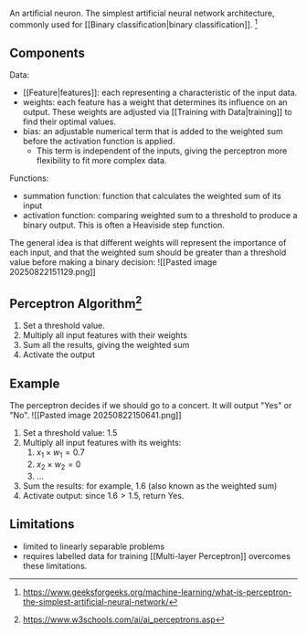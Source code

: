 An artificial neuron. The simplest artificial neural network architecture, commonly used for [[Binary classification|binary classification]]. [^1]
## Components

Data:
- [[Feature|features]]: each representing a characteristic of the input data.
- weights: each feature has a weight that determines its influence on an output. These weights are adjusted via [[Training with Data|training]] to find their optimal values.
- bias: an adjustable numerical term that is added to the weighted sum before the activation function is applied. 
	- This term is independent of the inputs, giving the perceptron more flexibility to fit more complex data.

Functions:
- summation function: function that calculates the weighted sum of its input
- activation function: comparing weighted sum to a threshold to produce a binary output. This is often a Heaviside step function.

The general idea is that different weights will represent the importance of each input, and that the weighted sum should be greater than a threshold value before making a binary decision:
![[Pasted image 20250822151129.png]]
## Perceptron Algorithm[^2]
1. Set a threshold value. 
2. Multiply all input features with their weights
3. Sum all the results, giving the weighted sum
4. Activate the output
## Example
The perceptron decides if we should go to a concert. It will output "Yes" or "No".
![[Pasted image 20250822150641.png]]
1. Set a threshold value: 1.5
2. Multiply all input features with its weights:
	1. $x_{1} \times w_{1}=0.7$
	2. $x_{2} \times w_{2} = 0$
	3. ...
3. Sum the results: for example, $1.6$ (also known as the weighted sum) 
4. Activate output: since $1.6 > 1.5$, return Yes.
## Limitations
- limited to linearly separable problems
- requires labelled data for training
[[Multi-layer Perceptron]] overcomes these limitations.

[^1]: https://www.geeksforgeeks.org/machine-learning/what-is-perceptron-the-simplest-artificial-neural-network/

[^2]: https://www.w3schools.com/ai/ai_perceptrons.asp
